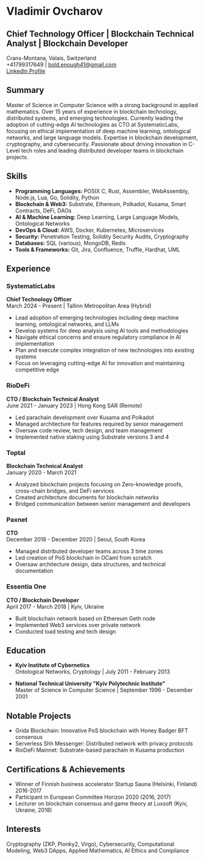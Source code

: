 # Vladimir Ovcharov

## Chief Technology Officer | Blockchain Technical Analyst | Blockchain Developer

Crans-Montana, Valais, Switzerland  
+41799317649 | bold.enough41@gmail.com  
[LinkedIn Profile](https://www.linkedin.com/in/volodymyrovcharov/)

## Summary

Master of Science in Computer Science with a strong background in applied mathematics. Over 15 years of experience in blockchain technology, distributed systems, and emerging technologies. Currently leading the adoption of cutting-edge AI technologies as CTO at SystematicLabs, focusing on ethical implementation of deep machine learning, ontological networks, and large language models. Expertise in blockchain development, cryptography, and cybersecurity. Passionate about driving innovation in C-Level tech roles and leading distributed developer teams in blockchain projects.

## Skills

- **Programming Languages:** POSIX C, Rust, Assembler, WebAssembly, Node.js, Lua, Go, Solidity, Python
- **Blockchain & Web3:** Substrate, Ethereum, Polkadot, Kusama, Smart Contracts, DeFi, DAOs
- **AI & Machine Learning:** Deep Learning, Large Language Models, Ontological Networks
- **DevOps & Cloud:** AWS, Docker, Kubernetes, Microservices
- **Security:** Penetration Testing, Solidity Security Audits, Cryptography
- **Databases:** SQL (various), MongoDB, Redis
- **Tools & Frameworks:** Git, Jira, Confluence, Truffle, Hardhat, UML

## Experience

### SystematicLabs
**Chief Technology Officer**  
March 2024 - Present | Tallinn Metropolitan Area (Hybrid)

- Lead adoption of emerging technologies including deep machine learning, ontological networks, and LLMs
- Develop systems for deep analysis using AI tools and methodologies
- Navigate ethical concerns and ensure regulatory compliance in AI implementation
- Plan and execute complex integration of new technologies into existing systems
- Focus on leveraging cutting-edge AI for innovation and maintaining competitive edge

### RioDeFi
**CTO / Blockchain Technical Analyst**  
June 2021 - January 2023 | Hong Kong SAR (Remote)

- Led parachain development over Kusama and Polkadot
- Managed architecture for features required by senior management
- Oversaw code review, tech design, and team management
- Implemented native staking using Substrate versions 3 and 4

### Toptal
**Blockchain Technical Analyst**  
January 2020 - March 2021

- Analyzed blockchain projects focusing on Zero-knowledge proofs, cross-chain bridges, and DeFi services
- Created architecture documents for blockchain networks
- Bridged communication between senior management and developers

### Paxnet
**CTO**  
December 2018 - December 2020 | Seoul, South Korea

- Managed distributed developer teams across 3 time zones
- Led creation of PoS blockchain in OCaml from scratch
- Oversaw architecture design, data structures, and technical documentation

### Essentia One
**CTO / Blockchain Developer**  
April 2017 - March 2018 | Kyiv, Ukraine

- Built blockchain network based on Ethereum Geth node
- Implemented Web3 services over private network
- Conducted load testing and tech design

## Education

- **Kyiv Institute of Cybernetics**  
  Ontological Networks, Cryptology | July 2011 - February 2013

- **National Technical University "Kyiv Polytechnic Institute"**  
  Master of Science in Computer Science | September 1996 - December 2001

## Notable Projects

- Grida Blockchain: Innovative PoS blockchain with Honey Badger BFT consensus
- Serverless Shh Messenger: Distributed network with privacy protocols
- RioDeFi Mainnet: Substrate-based parachain in Kusama production

## Certifications & Achievements

- Winner of Finnish business accelerator Startup Sauna (Helsinki, Finland) 2016-2017
- Participant in European Committee Horizon 2020 (2016, 2017)
- Lecturer on blockchain consensus and game theory at Luxsoft (Kyiv, Ukraine, 2018)

## Interests

Cryptography (ZKP, Plonky2, Virgo), Cybersecurity, Computational Modeling, Web3 DApps, Applied Mathematics, AI Ethics and Compliance
